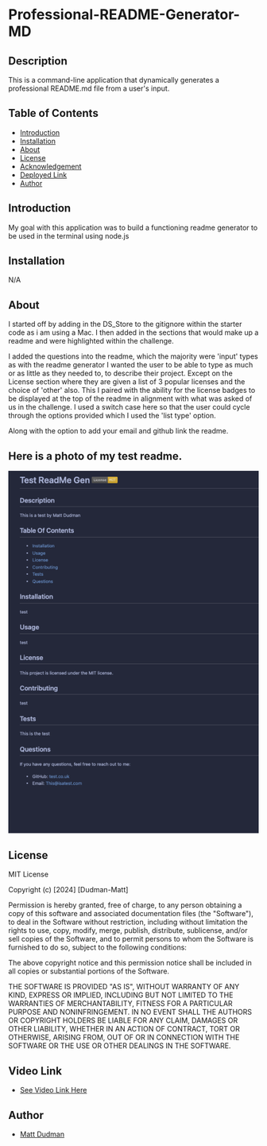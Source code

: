 # Professional-README-Generator-MD
## Description
This is a command-line application that dynamically generates a professional README.md file from a user's input.

## Table of Contents

- [Introduction](#introduction)
- [Installation](#installation)
- [About](#about)
- [License](#license)
- [Acknowledgement](#acknowledgement)
- [Deployed Link](#deployed-link)
- [Author](#author)


## Introduction

My goal with this application was to build a functioning readme generator to be used in the terminal using node.js

## Installation 

N/A

## About

I started off by adding in the DS_Store to the gitignore within the starter code as i am using a Mac. I then added in the sections that would make up a readme and were highlighted within the challenge.

I added the questions into the readme, which the majority were 'input' types as with the readme generator I wanted the user to be able to type as much or as little as they needed to, to describe their project. Except on the License section where they are given a list of 3 popular licenses and the choice of 'other' also. This I paired with the ability for the license badges to be displayed at the top of the readme in alignment with what was asked of us in the challenge. I used a switch case here so that the user could cycle through the options provided which I used the 'list type' option. 

Along with the option to add your email and github link the readme. 

## Here is a photo of my test readme. 

![Alt text](<assets/Screenshot 2024-02-06 at 19.59.50.png>)

## License

MIT License

Copyright (c) [2024] [Dudman-Matt]

Permission is hereby granted, free of charge, to any person obtaining a copy of this software and associated documentation files (the "Software"), to deal in the Software without restriction, including without limitation the rights to use, copy, modify, merge, publish, distribute, sublicense, and/or sell copies of the Software, and to permit persons to whom the Software is furnished to do so, subject to the following conditions:

The above copyright notice and this permission notice shall be included in all copies or substantial portions of the Software.

THE SOFTWARE IS PROVIDED "AS IS", WITHOUT WARRANTY OF ANY KIND, EXPRESS OR IMPLIED, INCLUDING BUT NOT LIMITED TO THE WARRANTIES OF MERCHANTABILITY, FITNESS FOR A PARTICULAR PURPOSE AND NONINFRINGEMENT. IN NO EVENT SHALL THE AUTHORS OR COPYRIGHT HOLDERS BE LIABLE FOR ANY CLAIM, DAMAGES OR OTHER LIABILITY, WHETHER IN AN ACTION OF CONTRACT, TORT OR OTHERWISE, ARISING FROM, OUT OF OR IN CONNECTION WITH THE SOFTWARE OR THE USE OR OTHER DEALINGS IN THE SOFTWARE.

## Video Link
 * [See Video Link Here](https://drive.google.com/file/d/1ZEGXdpwWtl7H615DQueSllSM5GPOWSoq/view?usp=sharing)


## Author
 * [Matt Dudman](https://github.com/atypicalbitter)